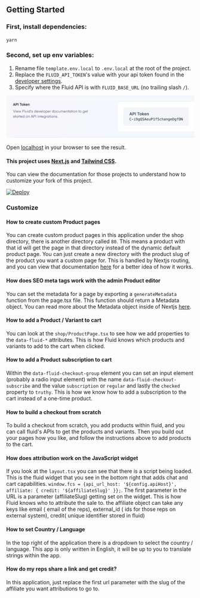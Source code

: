 ## Getting Started

### First, install dependencies:

```bash
yarn
```

### Second, set up env variables:

1. Rename file `template.env.local` to `.env.local` at the root of the project.
2. Replace the `FLUID_API_TOKEN`'s value with your api token found in the [developer settings](https://www.fluid.app/settings/developer).
3. Specify where the Fluid API is with `FLUID_BASE_URL` (no trailing slash `/`).

![where to find the Fluid API token](public/images/readme1.png)

Open [localhost](http://localhost:3000) in your browser to see the result.

#### This project uses [Next.js](https://nextjs.org/) and [Tailwind CSS](https://tailwindcss.com/).

You can view the documentation for those projects to understand how to customize your fork of this project.

[![Deploy](https://www.herokucdn.com/deploy/button.svg)](https://www.heroku.com/deploy)

### Customize

#### How to create custom Product pages

You can create custom product pages in this application under the shop directory, there is another directory called `80`. This means a product with that id will get the page in that directory instead of the dynamic default product page. You can just create a new directory with the product slug of the product you want a custom page for. This is handled by Nextjs routing, and you can view that documentation [here](https://nextjs.org/docs/app/building-your-application/routing) for a better idea of how it works.

#### How does SEO meta tags work with the admin Product editor

You can set the metadata for a page by exporting a `generateMetadata` function from the page.tsx file. This function should return a Metadata object. You can read more about the Metadata object inside of Nextjs [here](https://nextjs.org/docs/app/api-reference/file-conventions/metadata).

#### How to add a Product / Variant to cart

You can look at the `shop/ProductPage.tsx` to see how we add properties to the `data-fluid-*` attributes. This is how Fluid knows which products and variants to add to the cart when clicked.

#### How to add a Product subscription to cart

Within the `data-fluid-checkout-group` element you can set an input element (probably a radio input element) with the name `data-fluid-checkout-subscribe` and the value `subscription` or `regular` and lastly the `checked` property to `truthy`. This is how we know how to add a subscription to the cart instead of a one-time product.

#### How to build a checkout from scratch

To build a checkout from scratch, you add products within fluid, and you can call fluid's APIs to get the products and variants. Then you build out your pages how you like, and follow the instructions above to add products to the cart.

#### How does attribution work on the JavaScript widget

If you look at the `layout.tsx` you can see that there is a script being loaded. This is the fluid widget that you see in the bottom right that adds chat and cart capabilities. `window.fcs = {api_url_host: '${config.apiHost}', affiliate: { credit: '${affiliateSlug}' }};`. The first parameter in the URL is a parameter (affiliateSlug) getting set on the widget. This is how Fluid knows who to attribute the sale to.
the affiliate object can take any keys like email ( email of the reps), external_id ( ids for those reps on external system), credit( unique identifier stored in fluid)

#### How to set Country / Language

In the top right of the application there is a dropdown to select the country / language. This app is only written in English, it will be up to you to translate strings within the app.

#### How do my reps share a link and get credit?

In this application, just replace the first url parameter with the slug of the affiliate you want attributions to go to.
